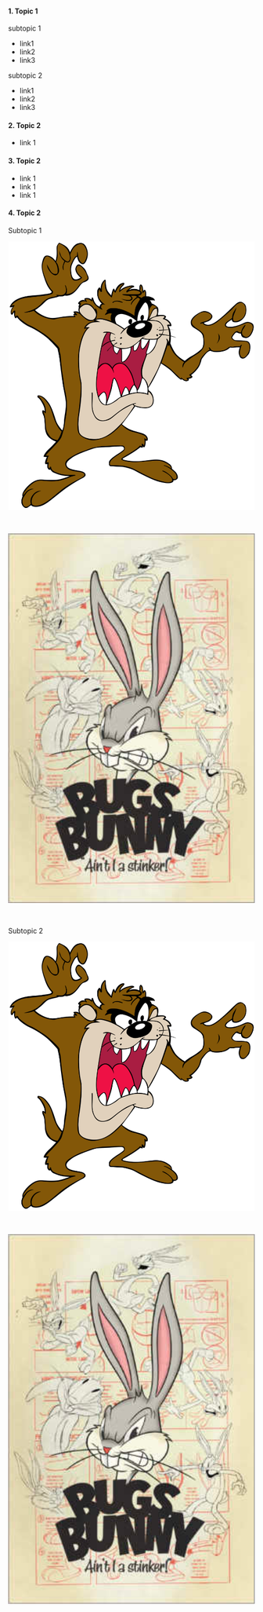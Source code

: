 #### 1. Topic 1

subtopic 1
* link1
* link2
* link3

subtopic 2
* link1
* link2
* link3


#### 2. Topic 2

* link 1


#### 3. Topic 2

* link 1
* link 1
* link 1


#### 4. Topic 2

Subtopic 1
<p><a href="/img/img1.png"><img src="/img/img1.png" width="600px" /></a></p><br />
<p><a href="/img/img2.png"><img src="/img/img2.png" width="600px" /></a></p><br />

Subtopic 2
<p><a href="/img/img1.png"><img src="/img/img1.png" width="600px" /></a></p><br />
<p><a href="/img/img2.png"><img src="/img/img2.png" width="600px" /></a></p><br />
